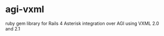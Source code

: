 agi-vxml
========

ruby gem library for Rails 4 Asterisk integration over AGI using VXML 2.0 and 2.1
